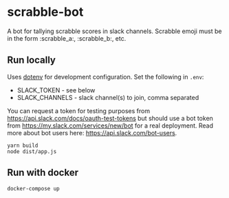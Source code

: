 # scrabble-bot

A bot for tallying scrabble scores in slack channels. Scrabble emoji must be in
the form :scrabble_a:, :scrabble_b:, etc.

## Run locally

Uses [dotenv](https://github.com/motdotla/dotenv) for development
configuration. Set the following in `.env`:

* SLACK_TOKEN - see below
* SLACK_CHANNELS - slack channel(s) to join, comma separated

You can request a token for testing purposes from
https://api.slack.com/docs/oauth-test-tokens but should use a bot token from
https://my.slack.com/services/new/bot for a real deployment. Read more about
bot users here: https://api.slack.com/bot-users.

```
yarn build
node dist/app.js
```

## Run with docker

```
docker-compose up
```
